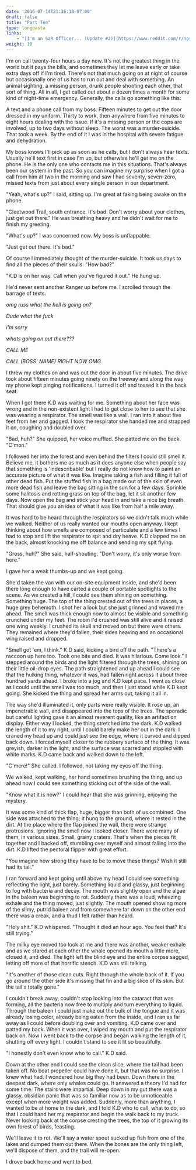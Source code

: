 ```yaml
---
date: '2016-07-14T21:36:18-07:00'
draft: false
title: "Part Ten"
type: longpasta
links:
    - "[I'm an SaR Officer... (Update #2)](https://www.reddit.com/r/nosleep/comments/4r835f/im_an_sar_officer_update_2/)"
weight: 10
---
```


<section>

I'm on call twenty-four hours a day now. It's not the greatest thing in the world but it pays the bills, and sometimes they let me leave early or take extra days off if I'm tired. There's not that much going on at night of course but occasionally one of us has to run out and deal with something. An animal sighting, a missing person, drunk people shooting each other, that sort of thing. All in all, I get called out about a dozen times a month for some kind of night-time emergency. Generally, the calls go something like this:

A text and a phone call from my boss. Fifteen minutes to get out the door dressed in my uniform. Thirty to work, then anywhere from five minutes to eight hours dealing with the issue. If it's a missing person or the cops are involved, up to two days without sleep. The worst was a murder-suicide. That took a week. By the end of it I was in the hospital with severe fatigue and dehydration.

My boss knows I'll pick up as soon as he calls, but I don't always hear texts. Usually he'll text first in case I'm up, but otherwise he'll get me on the phone. He is the only one who contacts me in this situations. That's always been our system in the past. So you can imagine my surprise when I got a call from him at two in the morning and saw I had seventy, seven-zero, missed texts from just about every single person in our department.

"Yeah, what's up?" I said, sitting up. I'm great at faking being awake on the phone.

"Cleetwood Trail, south entrance. It's bad. Don't worry about your clothes, just get out there." He was breathing heavy and he didn't wait for me to finish my greeting.

"What's up?" I was concerned now. My boss is unflappable.

"Just get out there. It's bad."

Of course I immediately thought of the murder-suicide. It took us days to find all the pieces of their skulls. "How bad?"

"K.D is on her way. Call when you've figured it out." He hung up.

He'd never sent another Ranger up before me. I scrolled through the barrage of texts.

*omg russ what the hell is going on?*

*Dude what the fuck*

*i'm sorry*

*whats going on out there???*

*CALL ME*

*CALL (BOSS' NAME) RIGHT NOW OMG*

I threw my clothes on and was out the door in about five minutes. The drive took about fifteen minutes going ninety on the freeway and along the way my phone kept pinging notifications. I turned it off and tossed it in the back seat.

When I got there K.D was waiting for me. Something about her face was wrong and in the non-existent light I had to get close to her to see that she was wearing a respirator. The smell was like a wall. I ran into it about five feet from her and gagged. I took the respirator she handed me and strapped it on, coughing and doubled over.

"Bad, huh?" She quipped, her voice muffled. She patted me on the back. "C'mon."

I followed her into the forest and even behind the filters I could still smell it. Believe me, it bothers me as much as it does anyone else when people say that something is 'indescribable' but I really do not know how to paint an accurate picture of what it was like. Imagine taking a fish and filling it full of other dead fish. Put the stuffed fish in a bag made out of the skin of even more dead fish and leave the bag sitting in the sun for a few days. Sprinkle some halitosis and rotting grass on top of the bag, let it sit another few days. Now open the bag and stick your head in and take a nice big breath. That should give you an idea of what it was like from half a mile away.

It was hard to be heard through the respirators so we didn't talk much while we walked. Neither of us really wanted our mouths open anyway. I kept thinking about how smells are composed of particulate and a few times I had to stop and lift the respirator to spit and dry heave. K.D clapped me on the back, almost knocking me off balance and sending my spit flying.

"Gross, huh?" She said, half-shouting. "Don't worry, it's only worse from here."

I gave her a weak thumbs-up and we kept going.

She'd taken the van with our on-site equipment inside, and she'd been there long enough to have carted a couple of portable spotlights to the scene. As we crested a hill, I could see them shining on something. Something huge. The top of the thing crested out of the trees in places, a huge grey behemoth. I shot her a look but she just grinned and waved me ahead. The smell was thick enough now to almost be visible and something crunched under my feet. The robin I'd crushed was still alive and it raised one wing weakly. I crushed its skull and moved on but there were others. They remained where they'd fallen, their sides heaving and an occasional wing raised and dropped.

"Smell got 'em, I think." K.D said, kicking a bird off the path. "There's a raccoon up here too. Took one bite and died. It was hilarious. Come look." I stepped around the birds and the light filtered through the trees, shining on their little oil-drop eyes. The path straightened and up ahead I could see that the hulking thing, whatever it was, had fallen right across it about three hundred yards ahead. I broke into a jog and K.D kept pace. I went as close as I could until the smell was too much, and then I just stood while K.D kept going. She kicked the thing and spread her arms out, taking it all in.

The way she'd illuminated it, only parts were really visible. It rose up, an impenetrable wall, and disappeared into the tops of the trees. The sporadic but careful lighting gave it an almost reverent quality, like an artifact on display. Either way I looked, the thing stretched into the dark. K.D walked the length of it to my right, until I could barely make her out in the dark. I craned my head up and could just see the edge, where it curved and dipped back down. I forced myself closer to the rubbery surface of the thing. It was greyish, darker in the light, and the surface was scarred and stippled with white marks. K.D came back and walked down to the left.

"C'mere!" She called. I followed, not taking my eyes off the thing.

We walked, kept walking, her hand sometimes brushing the thing, and up ahead now I could see something sticking out of the side of the wall.

"Know what it is now?" I could hear that she was grinning, enjoying the mystery.

It was some kind of thick flap, huge, bigger than both of us combined. One side was attached to the thing; it hung to the ground, where it rested in the dirt. At the place where the flap joined the wall, there were strange protrusions. Ignoring the smell now I looked closer. There were many of them, in various sizes. Small, grainy craters. That's when the pieces fit together and I backed off, stumbling over myself and almost falling into the dirt. K.D lifted the pectoral flipper with great effort.

"You imagine how strong they have to be to move these things? Wish it still had its tail."

I ran forward and kept going until above my head I could see something reflecting the light, just barely. Something liquid and glassy, just beginning to fog with bacteria and decay. The mouth was slightly open and the algae in the baleen was beginning to rot. Suddenly there was a loud, wheezing exhale and the thing moved, just slightly. The mouth opened showing more of the slimy, putrid baleen and from somewhere far down on the other end there was a creak, and a thud I felt rather than heard.

"Holy shit." K.D whispered. "Thought it died an hour ago. You feel that? It's still trying."

The milky eye moved too look at me and there was another, weaker exhale and as we stared at each other the whale opened its mouth a little more, closed it, and died. The light left the blind eye and the entire corpse sagged, letting off more of that horrific stench. K.D was still talking.

"It's another of those clean cuts. Right through the whole back of it. If you go around the other side it's missing that fin and a big slice of its skin. But the tail's totally gone."

I couldn't break away, couldn't stop looking into the cataract that was forming, all the bacteria now free to multiply and turn everything to liquid. Through the baleen I could just make out the bulk of the tongue and it was already losing color, already being eaten from the inside, and I ran as far away as I could before doubling over and vomiting. K.D came over and patted my back. When it was over, I wiped my mouth and put the respirator back on. Now I went back to the corpse and began walking the length of it, shutting off every light. I couldn't stand to see it lit so beautifully.

"I honestly don't even know who to call." K.D said.

Down at the other end I could see the clean slice, where the tail had been taken off. No boat propeller could have done it, but that was no surprise. I knew what had. I wondered how big they had been. Down there in the deepest dark, where only whales could go. It answered a theory I'd had for some time. The stairs were impartial. Deep down in my gut there was a glassy, obsidian panic that was so familiar now as to be unnoticeable except when more weight was added. Suddenly, more than anything, I wanted to be at home in the dark, and I told K.D who to call, what to do, so that I could hand her my respirator and begin the walk back to my truck. Never looking back at the corpse cresting the trees, the top of it growing its own forest of birds, feasting.

We'll leave it to rot. We'll say a water spout sucked up fish from one of the lakes and dumped them out there. When the bones are the only thing left, we'll dispose of them, and the trail will re-open.

I drove back home and went to bed.

</section>
